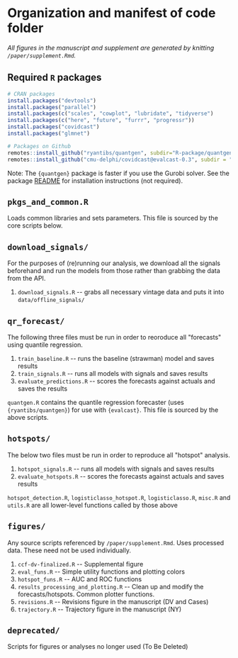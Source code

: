 # Organization and manifest of code folder

*All figures in the manuscript and supplement are generated by knitting 
`/paper/supplement.Rmd`.*

## Required `R` packages

```r
# CRAN packages
install.packages("devtools")
install.packages("parallel")
install.packages(c("scales", "cowplot", "lubridate", "tidyverse")
install.packages(c("here", "future", "furrr", "progressr"))
install.packages("covidcast")
install.packages("glmnet")

# Packages on Github
remotes::install_github("ryantibs/quantgen", subdir="R-package/quantgen")
remotes::install_github("cmu-delphi/covidcast@evalcast-0.3", subdir = "R-packages/evalcast")
```

Note: The `{quantgen}` package is faster if you use the Gurobi solver. See the package [README](https://github.com/ryantibs/quantgen) for installation instructions (not required).

## `pkgs_and_common.R`

Loads common libraries and sets parameters. This file is sourced by the core scripts below.

## `download_signals/`

For the purposes of (re)running our analysis, we download all the signals beforehand
and run the models from those rather than grabbing the data from the API.

1. `download_signals.R` -- grabs all necessary vintage data and puts it into  `data/offline_signals/`

## `qr_forecast/`

The following three files must be run in order to reoroduce all "forecasts" using quantile regression.

1. `train_baseline.R` -- runs the baseline (strawman) model and saves results
1. `train_signals.R` -- runs all models with signals and saves results
1. `evaluate_predictions.R` -- scores the forecasts against actuals and saves the results

`quantgen.R` contains the quantile regression forecaster (uses `{ryantibs/quantgen}`) for use with `{evalcast}`. This file is sourced by the above scripts.

## `hotspots/`

The below two files must be run in order to reproduce all "hotspot" analysis.

1. `hotspot_signals.R` -- runs all models with signals and saves results
1. `evaluate_hotspots.R` -- scores the forecasts against actuals and saves results

`hotspot_detection.R`, `logisticlasso_hotspot.R`, `logisticlasso.R`, `misc.R` and `utils.R`
are all lower-level functions called by those above


## `figures/`

Any source scripts referenced by `/paper/supplement.Rmd`. Uses processed data. These need not be used individually.

1. `ccf-dv-finalized.R` -- Supplemental figure
1. `eval_funs.R` -- Simple utility functions and plotting colors
1. `hotspot_funs.R` -- AUC and ROC functions
1. `results_processing_and_plotting.R` -- Clean up and modify the forecasts/hotspots. Common plotter functions.
1. `revisions.R` -- Revisions figure in the manuscript (DV and Cases)
1. `trajectory.R` -- Trajectory figure in the manuscript (NY)

## `deprecated/`

Scripts for figures or analyses no longer used (To Be Deleted)
